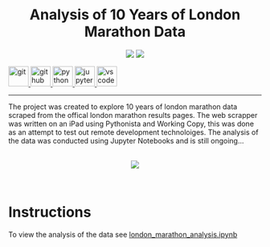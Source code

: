 <h1 align="center">Analysis of 10 Years of London Marathon Data</h1>

<p align="center">

<img src="https://img.shields.io/badge/Made%20By-Ben--Jamin--Griff-blue" >

<img src="https://badges.frapsoft.com/os/v1/open-source.svg?v=103" >

</p>

<p align="left">
 <a href="https://git-scm.com/" target="_blank"> <img src="https://www.vectorlogo.zone/logos/git-scm/git-scm-icon.svg" alt="git" width="40" height="40"/> </a>
 <a href="https://github.com/" target="_blank"> <img src="https://www.vectorlogo.zone/logos/github/github-icon.svg" alt="github" width="40" height="40"/> </a>
 <a href="https://www.python.org/" target="_blank"> <img src="https://www.vectorlogo.zone/logos/python/python-icon.svg" alt="python" width="40" height="40"/> </a>
 <a href="https://jupyter.org/" target="_blank"> <img src="https://www.vectorlogo.zone/logos/jupyter/jupyter-icon.svg" alt="jupyter" width="40" height="40"/> </a>
 <a href="https://code.visualstudio.com/" target="_blank"> <img src="https://www.vectorlogo.zone/logos/visualstudio_code/visualstudio_code-icon.svg" alt="vscode" width="40" height="40"/> </a>
</p>

---

The project was created to explore 10 years of london marathon data scraped from the offical london marathon results pages. The web scrapper was written on an iPad using Pythonista and Working Copy, this was done as an attempt to test out remote development technoloiges. The analysis of the data was conducted using Jupyter Notebooks and is still ongoing... <br>

<p align="center">
<br><img src="https://media.giphy.com/media/l0NwF1dnk7GRz3pK0/giphy.gif">
</p><br>

# Instructions
To view the analysis of the data see [london_marathon_analysis.ipynb](https://github.com/Ben-Jamin-Griff/london-marathon-analysis/blob/master/london_marathon_analysis.ipynb)
